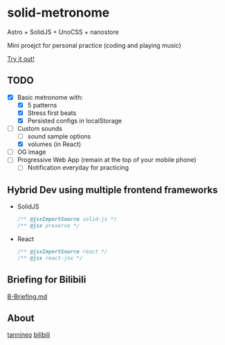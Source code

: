 # solid-metronome

Astro + SolidJS + UnoCSS + nanostore

Mini proejct for personal practice (coding and playing music)

[Try it out!](https://tannineo.github.io/solid-metronome/)

## TODO

- [x] Basic metronome with:
  - [x] 5 patterns
  - [x] Stress first beats
  - [x] Persisted configs in localStorage
- [ ] Custom sounds
  - [ ] sound sample options
  - [x] volumes (in React)
- [ ] OG image
- [ ] Progressive Web App (remain at the top of your mobile phone)
  - [ ] Notification everyday for practicing

## Hybrid Dev using multiple frontend frameworks

- SolidJS
  ```typescript
  /** @jsxImportSource solid-js */
  /** @jsx preserve */
  ```
- React
  ```typescript
  /** @jsxImportSource react */
  /** @jsx react-jsx */
  ```

## Briefing for Bilibili

[B-Briefing.md](docs/B-Briefing.md)

## About

[tannineo](https://github.com/tannineo)
[bilibili](https://space.bilibili.com/350445)
